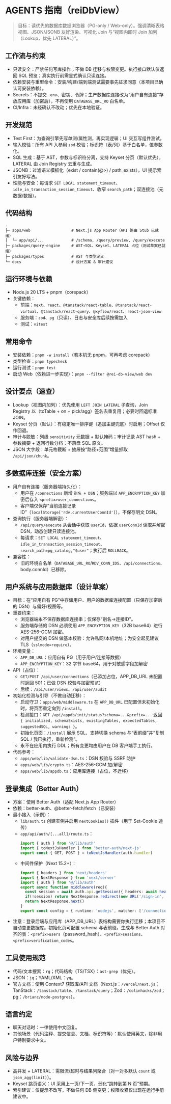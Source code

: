 # AGENTS 指南（reiDbView）

> 目标：读优先的数据库数据浏览器（PG-only / Web-only）。强调清晰表格视图、JSON/JSONB 友好渲染、可视化 Join 与“视图内即时 Join 加列（Lookup，优先 LATERAL）”。

## 工作流与约束

- 只读安全：严禁任何写库操作；不做 DB 迁移与权限变更。执行接口默认仅返回 SQL 预览；真实执行前需显式确认只读连接。
- 依赖安装与重型命令：安装/构建/端到端测试需要事先征求同意（本项目已确认可安装依赖）。
- Secrets：不提交 `.env`、密钥、令牌；生产数据库连接改为“用户自有连接”存放应用库（加密后），不再使用 `DATABASE_URL_RO` 白名单。
- CI/Infra：未经确认不改动；优先在本地验证。

## 开发规范

- Test First：为查询引擎先写单测/属性测，再实现逻辑；UI 交互写组件测试。
- 输入校验：所有 API 入参用 `zod` 校验；标识符（表/列）基于白名单，值参数化。
- SQL 生成：基于 AST，参数与标识符分离，支持 Keyset 分页（默认优先），LATERAL 由 Join Registry 去重与生成。
- JSONB：过滤语义模板化（exist / contain(@>) / path_exists），UI 提示索引友好写法。
- 性能与安全：每请求 `SET LOCAL statement_timeout`、`idle_in_transaction_session_timeout`、收窄 `search_path`；双连接池（元数据/数据）。

## 代码结构

```
.
├─ apps/web                  # Next.js App Router（API 路由 Stub 已就绪）
│  └─ app/api/...            # /schema, /query/preview, /query/execute
├─ packages/query-engine     # AST→SQL、Keyset、LATERAL 占位（测试草案已就绪）
├─ packages/types            # AST 与类型定义
└─ docs                      # 设计方案 & 审计建议
```

## 运行环境与依赖

- Node.js 20 LTS + pnpm（corepack）
- 关键依赖：
  - 前端：`next`、`react`、`@tanstack/react-table`、`@tanstack/react-virtual`、`@tanstack/react-query`、`@xyflow/react`、`react-json-view`
  - 服务端：`zod`、`pg`（只读）、日志与安全库后续按需加入
  - 测试：`vitest`

## 常用命令

- 安装依赖：`pnpm -w install`（若本机无 pnpm，可再考虑 corepack）
- 类型检查：`pnpm typecheck`
- 运行测试：`pnpm test`
- 启动 Web（依赖进一步实现）：`pnpm --filter @rei-db-view/web dev`

## 设计要点（速查）

- Lookup（视图内加列）：优先使用 `LEFT JOIN LATERAL` 子查询，Join Registry 以（toTable + on + pick/agg）签名去重复用；必要时回退标准 JOIN。
- Keyset 分页（默认）：有稳定唯一排序键（追加主键兜底）时启用；Offset 仅作回退。
- 审计与脱敏：列级 `sensitivity` 元数据 + 默认掩码；审计记录 AST hash + 参数摘要 + 返回行数分档；不落盘 SQL 原文。
- JSON 大字段：单元格截断 + 抽屉按“路径+范围”增量抓取 `/api/json/chunk`。

## 多数据库连接（安全方案）

- 用户自有连接（服务器端持久化）：
  - 用户在 `/connections` 新增 `别名 + DSN`；服务端以 `APP_ENCRYPTION_KEY` 加密后存入 `<prefix>user_connections`。
  - 客户端仅保存“当前连接记录 ID”（`localStorage['rdv.currentUserConnId']`），不保存明文 DSN。
- 查询执行（服务器端解密）：
  - `/api/query/execute` 从会话中获取 `userId`，依据 `userConnId` 读取并解密 DSN，动态创建只读连接池。
  - 每请求：`SET LOCAL statement_timeout`、`idle_in_transaction_session_timeout`、`search_path=pg_catalog,"$user"`；执行后 `ROLLBACK`。
- 兼容性：
  - 旧的环境白名单（`DATABASE_URL_RO`/`RDV_CONN_IDS`、`/api/connections`、body.connId）已移除。

## 用户系统与应用数据库（设计草案）

- 目标：在“应用自有 PG”中存储用户、用户的数据库连接配置（只保存加密后的 DSN）与偏好/视图等。
- 重要约束：
  - 浏览器端永不保存数据库连接串；仅保存“别名→连接ID”。
  - 服务端存储的 DSN 必须使用 `APP_ENCRYPTION_KEY`（32B base64）进行 AES-256-GCM 加密。
  - 对用户提交的 DSN 做基本校验：允许私网/本机地址；为安全起见建议 TLS（`sslmode=require`）。
- 环境变量：
  - `APP_DB_URL`：应用自有 PG（用于用户/连接等数据）
  - `APP_ENCRYPTION_KEY`：32 字节 base64，用于对敏感字段加解密
- API（占位）：
  - `GET/POST /api/user/connections`（已添加占位，APP_DB_URL 未配置时返回 501；已做 DSN 校验与加密预览）
  - 后续：`/api/user/views`、`/api/user/audit`
- 初始化检测与引导（不做自动迁移）：
  - 启动守卫：`apps/web/middleware.ts` 在 `APP_DB_URL` 已配置但未初始化时，将页面重定向到 `/install`。
  - 检测接口：`GET /api/appdb/init/status?schema=...&prefix=...` 返回 `{ initialized, schemaExists, existingTables, expectedTables, suggestedSQL, warnings }`。
  - 初始化页面：`/install` 展示 SQL、支持切换 schema 与“表前缀”并“复制 SQL / 我已执行，重新检测”。
  - 永不在应用内执行 DDL；所有变更均由用户在 DB 客户端手工执行。
- 代码参考：
  - `apps/web/lib/validate-dsn.ts`：DSN 校验与 SSRF 防护
  - `apps/web/lib/crypto.ts`：AES-256-GCM 加/解密
  - `apps/web/lib/appdb.ts`：应用库连接（占位，不迁移）

## 登录集成（Better Auth）

- 方案：使用 Better Auth（适配 Next.js App Router）
- 依赖：better-auth、@better-fetch/fetch（已安装）
- 最小接入（示例）：
  - `lib/auth.ts` 创建实例并启用 `nextCookies()` 插件（用于 Set-Cookie 透传）
  - `app/api/auth/[...all]/route.ts`：
    ```ts
    import { auth } from '@/lib/auth'
    import { toNextJsHandler } from 'better-auth/next-js'
    export const { GET, POST } = toNextJsHandler(auth.handler)
    ```
  - 中间件保护（Next 15.2+）：
    ```ts
    import { headers } from 'next/headers'
    import { NextResponse } from 'next/server'
    import { auth } from '@/lib/auth'
    export async function middleware(req){
      const session = await auth.api.getSession({ headers: await headers() })
      if(!session) return NextResponse.redirect(new URL('/sign-in', req.url))
      return NextResponse.next()
    }
    export const config = { runtime: 'nodejs', matcher: ['/connections','/preview','/schema'] }
    ```
- 注意：登录后端与应用库（APP_DB_URL）表结构需要你执行迁移；本项目不自动变更数据库。初始化页可配置 schema 与表前缀，生成与 Better Auth 对齐的表：`<prefix>users`（password_hash）、`<prefix>sessions`、`<prefix>verification_codes`。

## 工具使用规范

- 代码/文本搜索：`rg`；代码结构（TS/TSX）：`ast-grep`（优先）。
- JSON：`jq`；YAML/XML：`yq`。
- 官方文档：使用 Context7 获取库/API 文档（Next.js：`/vercel/next.js`；TanStack：`/tanstack/table`、`/tanstack/query`；Zod：`/colinhacks/zod`；pg：`/brianc/node-postgres`）。

## 语言约定

- 聊天对话时：一律使用中文回复。
- 其他场景（代码注释、提交信息、文档、标识符等）：默认使用英文，除非用户特别要求中文。

## 风险与边界

- 高并发 + LATERAL：需限流/超时与结果列聚合（对一对多默认 `count` 或 `json_agg(limit)`）。
- Keyset 跳页语义：UI 采用上一页/下一页，弱化“跳转到第 N 页”预期。
- 索引建议：仅提示不改写，不做任何 DB 侧变更；权限收紧仅出现在运行手册建议中。
